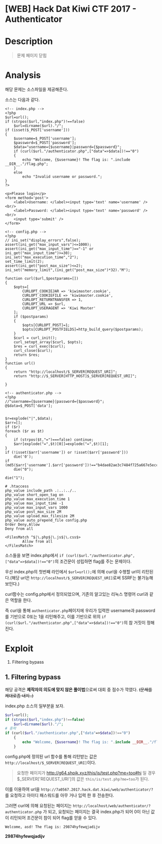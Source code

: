 # [WEB] Hack Dat Kiwi CTF 2017 - Authenticator

# Description

>   문제 페이지 닫힘

# Analysis

해당 문제는 소스파일을 제공해준다.

소스는 다음과 같다.

```php+HTML
<!-- index.php -->
<?php
$url=url();
if (strpos($url,"index.php")!==false)
	$url=dirname($url)."/";
if (isset($_POST['username']))
{
	$username=$_POST['username'];
	$password=$_POST['password'];
	$data="username={$username}|password={$password}";
	if (curl($url."/authenticator.php",["data"=>$data])!=="0")
	{
		echo "Welcome, {$username}! The flag is: ".include __DIR__."/flag.php";
	}
	else
		echo "Invalid username or password.";
}
?>

<p>Please login</p>
<form method='post'>
	<label>Username: </label><input type='text' name='username' /><br/>
	<label>Password: </label><input type='text' name='password' /><br/>
	<input type='submit' />
</form>
```

```php+HTML
<!-- config.php -->
<?php
// ini_set("display_errors",false);
assert(ini_get("max_input_vars")<=1000);
assert(ini_get("max_input_time")=="-1" or ini_get("max_input_time")>=30);
ini_set("max_execution_time","2");
set_time_limit(2);
assert(ini_get("post_max_size")<=2); 
ini_set("memory_limit",(ini_get("post_max_size")*32)."M");

function curl($url,$postparams=[])
{
	$opts=[
		CURLOPT_COOKIEJAR => 'kiwimaster.cookie',
		CURLOPT_COOKIEFILE => 'kiwimaster.cookie',
    	CURLOPT_RETURNTRANSFER => 1,
    	CURLOPT_URL => $url,
    	CURLOPT_USERAGENT => 'Kiwi Master'
	];
	if ($postparams)
	{
		$opts[CURLOPT_POST]=1;
		$opts[CURLOPT_POSTFIELDS]=http_build_query($postparams);
	}
	$curl = curl_init();
	curl_setopt_array($curl, $opts);
	$res = curl_exec($curl);
	curl_close($curl);
	return $res;
}
function url()
{
	return "http://localhost/$_SERVER[REQUEST_URI]";
	return "http://$_SERVER[HTTP_HOST]$_SERVER[REQUEST_URI]";

}
```

```php+HTML
<!-- authenticator.php -->
<?php
//"username={$username}|password={$password}";
@$data=$_POST['data'];


$r=explode("|",$data);
$arr=[];
if ($r)
foreach ($r as $t)
{
	if (strpos($t,"=")===false) continue;
	$arr[explode("=",$t)[0]]=explode("=",$t)[1];
}
if (!isset($arr['username']) or !isset($arr['password']))
	die('0');
if (md5($arr['username'].$arr['password'])!=="b4dae82ae3c7484f725a667e5ecc4e78")
	die("0");

die("1");
```

```shell
# .htaccess
php_value include_path .:..:../..
php_value short_open_tag on
php_value max_execution_time 1
php_value max_input_time -1
php_value max_input_vars 1000
php_value post_max_size 2M
php_value upload_max_filesize 2M
php_value auto_prepend_file config.php
Order Deny,Allow
Deny from all

<FilesMatch ^$|\.php$|\.js$|\.css$>
        Allow from all
</FilesMatch>
```

소스들을 보면 index.php에서 `if (curl($url."/authenticator.php",["data"=>$data])!=="0")`의 조건문이 성립하면 flag를 주는 문제이다.

우선 index.php의 첫번째 라인에서 `$url=url();`에 의해 curl을 수행할 url이 리턴된다.(해당 url은 `http://localhost/$_SERVER[REQUEST_URI]`로써 SSRF는 불가능해 보인다.)

curl함수는 config.php에서 정의되었으며, 기존의 알고있는 리눅스 명령어 curl과 같은 역할을 한다.

즉 curl을 통해 `authenticator.php`페이지에 우리가 입력한 username과 password를 기반으로 0또는 1을 리턴해주고, 이를 기반으로 위의 `if (curl($url."/authenticator.php",["data"=>$data])!=="0")`의 참 거짓이 정해진다.

# Exploit

1. Filtering bypass

## 1. Filtering bypass

해당 공격은 **제작자의 의도에 맞지 않은 풀이법**으로써 대회 중 점수가 깍였다. ~~(문제를 제대로좀 내지..)~~



index.php 소스의 일부분을 보자.

```php
$url=url();
if (strpos($url,"index.php")!==false)
	$url=dirname($url)."/";
# 중략
if (curl($url."/authenticator.php",["data"=>$data])!=="0")
	{
		echo "Welcome, {$username}! The flag is: ".include __DIR__."/flag.php";
	}
```

config.php에 정의된 url 함수를 통해 리턴받는 값은  `http://localhost/$_SERVER[REQUEST_URI]`이다.

>  요청한 페이지가 http://g64.shpik.xyz/this/is/test.php?me=too#hi 일 경우  $_SERVER['REQUEST_URI']의 값은 `this/is/test.php?me=too`가 된다.

이를 이용하여 url을 `http://7a0567.2017.hack.dat.kiwi/web/authenticator/?`를 요청하고 아이디 패스워드를 아무 거나 입력 한 후 전송한다.

그러면 curl에 의해 요청된는 페이지는 `http://localhost/web/authenticator/?authenticator.php` 가 되고, 요청되는 페이지는 결국 index.php가 되어 0이 아닌 값이 리턴되어 조건문이 참이 되어 flag를 얻을 수 있다.

```html
Welcome, asd! The flag is: 29874hyfewqjadijv
```



**29874hyfewqjadijv**









